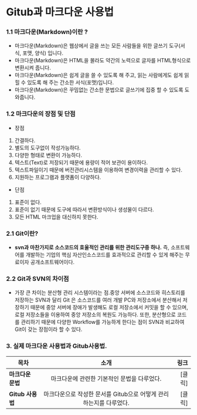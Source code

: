 # Gitub과 마크다운 사용법


### 1.1 마크다운(Markdown)이란 ?

* 마크다운(Markdown)은 웹상에서 글을 쓰는 모든 사람들을 위한 글쓰기 도구(서식, 포맷, 양식) 입니다.
* 마크다운(Markdown)은 HTML을 몰라도 약간의 노력으로 글자를 HTML형식으로 변환시켜 줍니다.
* 마크다운(Markdown)은 쉽게 글을 쓸 수 있도록 해 주고, 읽는 사람에게도 쉽게 읽힐 수 있도록 해 주는 간소한 서식(포맷)입니다.
* 마크다운(Markdown)은 꾸밈없는 간소한 문법으로 글쓰기에 집중 할 수 있도록 도와줍니다.




### 1.2  마크다운의 장점 및 단점

* 장점


1. 간결하다.
2. 별도의 도구없이 작성가능하다.
3. 다양한 형태로 변환이 가능하다.
3. 텍스트(Text)로 저장되기 때문에 용량이 적어 보관이 용이하다.
4. 텍스트파일이기 때문에 버전관리시스템을 이용하여 변경이력을 관리할 수 있다.
5. 지원하는 프로그램과 플랫폼이 다양하다.


* 단점


1. 표준이 없다.
2. 표준이 없기 때문에 도구에 따라서 변환방식이나 생성물이 다르다.
3. 모든 HTML 마크업을 대신하지 못한다.


### 2.1 Git이란?


* **svn과 마찬가지로 소스코드의 효울적인 관리를 위한 관리도구중 하나.** 즉, 소프트웨어를 개발하는 기업의 핵심 자산인소스코드를 효과적으로 관리할 수 있게 해주는 무료이자 공개소프트웨어이다.


### 2.2 Git과 SVN의 차이점

* 가장 큰 차이는 분산형 관리 시스템이라는 점.중앙 서버에 소스코드와 히스토리를 저장하는 SVN과 달리 Git 은 소스코드를 여러 개발 PC와 저장소에서 분산해서 저장하기 때문에 중앙 서버에 장애가 발생해도 로컬 저장소에서 커밋을 할 수 있으며, 로컬 저장소들을 이용하여 중앙 저장소의 복원도 가능하다. 또한, 분산형으로 코드를 관리하기 때문에 다양한 Workflow를 가능하게 한다는 점이 SVN과 비교하여 Git이 갖는 장점이라 할 수 있다.


### 3. 실제 마크다운 사용법과 Gitub사용법.


목차 | 소개 | 링크  
 ---|:---:|---:
**마크다운 문법** | 마크다운에 관련한 기본적인 문법을 다루었다. | [클릭]
**Gitub 사용법** | 마크다운으로 작성한 문서를 Gitub으로 어떻게 관리 하는지를 다루었다. |[클릭]



